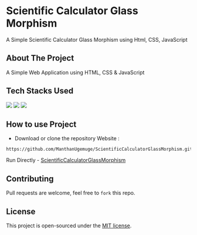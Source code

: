 # Scientific Calculator Glass Morphism
A Simple Scientific Calculator Glass Morphism using Html, CSS, JavaScript

## About The Project

A Simple Web Application using HTML, CSS & JavaScript

## Tech Stacks Used

<a target="_blank" href="https://www.w3schools.com/html/default.asp"><img src="https://img.shields.io/badge/html5%20-%23E34F26.svg?&style=for-the-badge&logo=html5&logoColor=white"></img></a>
<a target="_blank" href="https://www.w3schools.com/css/default.asp"><img src="https://img.shields.io/badge/css3%20-%231572B6.svg?&style=for-the-badge&logo=css3&logoColor=white"></img></a>
<a target="_blank" href="https://www.w3schools.com/js/default.asp"><img src="https://img.shields.io/badge/javascript%20-%23323330.svg?&style=for-the-badge&logo=javascript&logoColor=%23F7DF1E"></img></a>

## How to use Project

- Download or clone the repository Website : 
 
```
https://github.com/ManthanUgemuge/ScientificCalculatorGlassMorphism.git
```
Run Directly - [ScientificCalculatorGlassMorphism](https://manthanugemuge.github.io/ScientificCalculatorGlassMorphism/)

## Contributing
Pull requests are welcome, feel free to ```fork``` this repo.

## License
This project is open-sourced under the [MIT license]().
